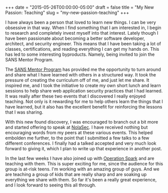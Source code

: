 +++
date = "2015-05-26T00:00:00-05:00"
draft = false
title = "My New Passion: Teaching"
slug = "my-new-passion-teaching"
+++

I have always been a person that loved to learn new things. I can be very
obsessive in that way. When I find something that I am interested in, I begin
to research and completely invest myself into that interest. Lately though I
have been passionate about becoming a better software developer, architect, and
security engineer. This means that I have been taking a lot of classes,
certifications, and reading everything I can get my hands on. This has led to
some interesting byproducts. Namely, being invited to join the SANS Mentor
Program.

The [SANS Mentor Program](https://www.sans.org/mentor/) has provided me the
opportunity to turn around and share what I have learned with others in a
structured way. It took the pressure of creating the curriculum off of me, and
just let me share. It inspired me, and I took the initiative to create my own
short lunch and learn sessions to help share web application security practices
that I had learned. It was really after these two events that I discovered I
really enjoyed teaching. Not only is it rewarding for me to help others learn
the things that I have learned, but it also has the excellent benefit for
reinforcing the lessons that I was sharing.

With this new found discovery, I was encouraged to branch out a bit more and
started offering to speak at
[NolaSec](https://sites.google.com/site/nolasecurity/). I have received nothing
but encouraging words from my peers at these various events. This helped
embolden me further, to the point that I submitted a few talks to a few
different conferences. I finally had a talked accepted and very much look
forward to giving it, which I plan to write up that experience in another post.

In the last few weeks I have also joined up with [Operation
Spark](http://operationspark.org) and are teaching with them. This is super
exciting for me, since the audience for this group is at-risk teens. I'm
working with an amazing group of guys. And we are teaching a group of kids that
are really sharp and are soaking up everything we share with them. So far it's
been a really great experience, and I look forward to seeing this all through.
